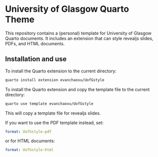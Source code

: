 # University of Glasgow Quarto Theme

This repository contains a (personal) template for University of Glasgow Quarto documents. It includes an extension that can style revealjs slides, PDFs, and HTML documents.

## Installation and use

To install the Quarto extension to the current directory:

``` bash
quarto install extension evanchaoxu/UofGstyle
```

To install the Quarto extension and copy the template file to the current directory:

``` bash
quarto use template evanchaoxu/UofGstyle
```

This will copy a template file for revealjs slides.

If you want to use the PDF template instead, set:

``` yaml
format: UofGstyle-pdf
```

or for HTML documents:

``` yaml
format: UofGstyle-html
```
